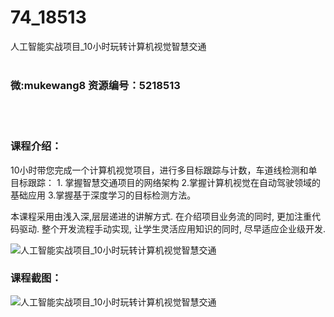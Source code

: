 # 74_18513
人工智能实战项目_10小时玩转计算机视觉智慧交通
<br/></br>
<h3>微:mukewang8 资源编号：5218513</h3>
<br/></br>
<h3>课程介绍：</h3>
<p>10小时带您完成一个计算机视觉项目，进行多目标跟踪与计数，车道线检测和单目标跟踪： 1. 掌握<a title="查看与 智慧交通 相关的文章" target="_blank">智慧交通</a>项目的网络架构 2.掌握计算机视觉在自动驾驶领域的基础应用 3.掌握基于深度学习的目标检测方法。</p>
<p>本课程采用由浅入深,层层递进的讲解方式. 在介绍项目业务流的同时, 更加注重代码驱动. 整个开发流程手动实现, 让学生灵活应用知识的同时, 尽早适应企业级开发.</p>
<p><img src="https://www.ko996.com/wp-content/uploads/img/2021/02/1-64-300x152.png" alt="人工智能实战项目_10小时玩转计算机视觉智慧交通"></p>
<div class="info-desc">
<h3>课程截图：</h3>
<p><img src="https://www.ko996.com/wp-content/uploads/img/2021/02/2-68.png" alt="人工智能实战项目_10小时玩转计算机视觉智慧交通"></p>


			
</div>
